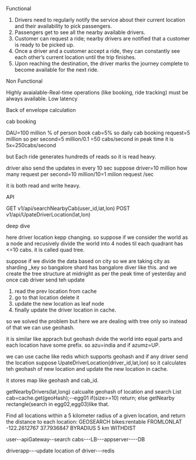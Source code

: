 Functional

1) Drivers need to regularly notify the service about their current location and 
their availability to pick passengers. 
2) Passengers get to see all the nearby available drivers. 
3) Customer can request a ride; nearby drivers are notified that a customer is 
ready to be picked up. 
4) Once a driver and a customer accept a ride, they can constantly see each 
other’s current location until the trip finishes. 
5) Upon reaching the destination, the driver marks the journey complete to 
become available for the next ride.

Non Functional

Highly avaialable-Real-time operations (like booking, ride tracking) must be always available.
Low latency 

Back of envelope calculation

cab booking

DAU=100 million
% of person book cab=5%
so daily cab booking request=5 million
so per second=5 million/0.1 =50 cabs/second
in peak time it is 5x=250cabs/second

but Each ride generates hundreds of reads so it is read heavy.

driver also send the updates in every 10 sec
suppose driver=10 million
how many request per second=10 million/10=1 milion request /sec

it is both read and write heavy.

API

GET v1/api/searchNearbyCab(user_id,lat,lon)
POST v1/api/UpateDriverLocation(lat,lon)

deep dive

here driver location kepp changing. 
so suppose if we consider the world as a node and recusively divide the world into 4 nodes til each quadrant has <=10 cabs.
it is called quad tree.

suppose if we divide the data based on city so we are taking city as sharding _key so bangalore shard has bangalore diver like this.
and we create the tree structure at midnight as per the peak time of yesterday and once cab driver send teh update

1) read the prev location from cache
2) go to that location delete it
3) update the new location as leaf node
4) finally update the driver location in cache.

so we solved the problem
but here we are dealing with tree only so instead of that we can use geohash.

it is similar like apprach but geohash dvide the world into equal parts and each location have some prefix.
so azu=india and if azumz=UP.

we can use cache like redis which supports geohash and if any driver send the location 
suppose UpateDriverLocation(driver_id,lat,lon)
so it calculates teh geohash of new location and update the new location in cache.

it stores map like geohash and cab_id.

getNearbyDrivers(lat,long)
calcualte geohash of location and search List cab=cache.get(geoHash);--egg01
if(size>=10)
return;
else
getNearby rectangle(search in egg02,egg03)like that.

Find all locations within a 5 kilometer radius of a given location, and return the distance to each location:
GEOSEARCH bikes:rentable FROMLONLAT -122.2612767 37.7936847 BYRADIUS 5 km WITHDIST

user--apiGateway--search cabs---LB---appserver----DB


driverapp---update location of driver---redis







